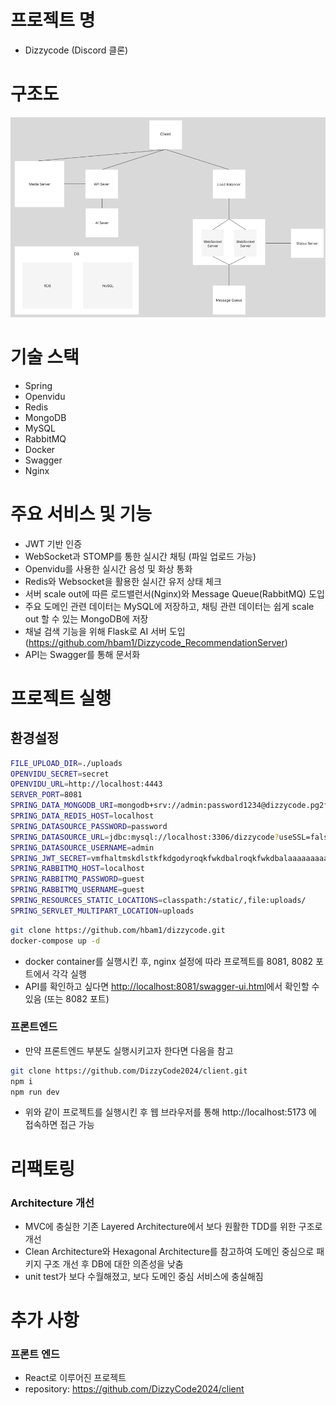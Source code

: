 # 프로젝트 명

- Dizzycode (Discord 클론)

# 구조도

![img.png](img.png)

# 기술 스택

- Spring
- Openvidu
- Redis
- MongoDB
- MySQL
- RabbitMQ
- Docker
- Swagger
- Nginx

# 주요 서비스 및 기능

- JWT 기반 인증
- WebSocket과 STOMP를 통한 실시간 채팅 (파일 업로드 가능)
- Openvidu를 사용한 실시간 음성 및 화상 통화
- Redis와 Websocket을 활용한 실시간 유저 상태 체크
- 서버 scale out에 따른 로드밸런서(Nginx)와 Message Queue(RabbitMQ) 도입
- 주요 도메인 관련 데이터는 MySQL에 저장하고, 채팅 관련 데이터는 쉽게 scale out 할 수 있는 MongoDB에 저장
- 채널 검색 기능을 위해 Flask로 AI 서버 도입 (https://github.com/hbam1/Dizzycode_RecommendationServer)
- API는 Swagger를 통해 문서화

# 프로젝트 실행

## 환경설정
```bash
FILE_UPLOAD_DIR=./uploads
OPENVIDU_SECRET=secret
OPENVIDU_URL=http://localhost:4443
SERVER_PORT=8081
SPRING_DATA_MONGODB_URI=mongodb+srv://admin:password1234@dizzycode.pg2ff.mongodb.net/dizzycode?retryWrites=true&w=majority&appName=Dizzycode
SPRING_DATA_REDIS_HOST=localhost
SPRING_DATASOURCE_PASSWORD=password
SPRING_DATASOURCE_URL=jdbc:mysql://localhost:3306/dizzycode?useSSL=false&useUnicode=true&serverTimezone=Asia/Seoul&allowPublicKeyRetrieval=true
SPRING_DATASOURCE_USERNAME=admin
SPRING_JWT_SECRET=vmfhaltmskdlstkfkdgodyroqkfwkdbalroqkfwkdbalaaaaaaaaaaaaaaaabbbbbcccccc
SPRING_RABBITMQ_HOST=localhost
SPRING_RABBITMQ_PASSWORD=guest
SPRING_RABBITMQ_USERNAME=guest
SPRING_RESOURCES_STATIC_LOCATIONS=classpath:/static/,file:uploads/
SPRING_SERVLET_MULTIPART_LOCATION=uploads
```

```bash
git clone https://github.com/hbam1/dizzycode.git
docker-compose up -d
```

- docker container를 실행시킨 후, nginx 설정에 따라 프로젝트를 8081, 8082 포트에서 각각 실행
- API를 확인하고 싶다면 [http://localhost:8081/swagger-ui.html](http://localhost:8080/swagger-ui.html)에서 확인할 수 있음 (또는 8082 포트)

### 프론트엔드

- 만약 프론트엔드 부분도 실행시키고자 한다면 다음을 참고

```bash
git clone https://github.com/DizzyCode2024/client.git
npm i
npm run dev
```

- 위와 같이 프로젝트를 실행시킨 후 웹 브라우저를 통해 http://localhost:5173 에 접속하면 접근 가능

# 리팩토링

### Architecture 개선

- MVC에 충실한 기존 Layered Architecture에서 보다 원활한 TDD를 위한 구조로 개선
- Clean Architecture와 Hexagonal Architecture를 참고하여 도메인 중심으로 패키지 구조 개선 후 DB에 대한 의존성을 낮춤
- unit test가 보다 수월해졌고, 보다 도메인 중심 서비스에 충실해짐

# 추가 사항

### 프론트 엔드

- React로 이루어진 프로젝트
- repository: https://github.com/DizzyCode2024/client

